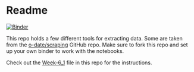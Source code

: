 # Readme

[![Binder](https://mybinder.org/badge_logo.svg)](https://mybinder.org/v2/gh/kgarstki/ANTH-641_Week-6_Exercise-1/master)

This repo holds a few different tools for extracting data. Some are taken from the [o-date/scraping](https://github.com/o-date/scraping) GitHub repo. Make sure to fork this repo and set up your own binder to work with the notebooks. 

Check out the [Week-6_1](https://github.com/kgarstki/ANTH-641_Week-6_Exercise-1/blob/master/Week%206_1.md) file in this repo for the instructions. 


